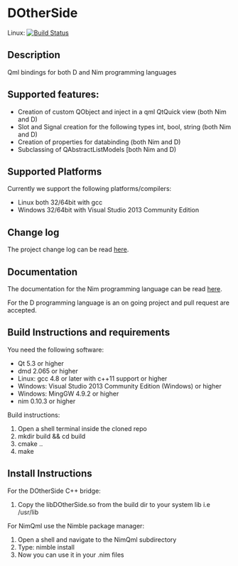 # DOtherSide

Linux: [![Build Status](https://travis-ci.org/filcuc/DOtherSide.svg?branch=develop)](https://travis-ci.org/filcuc/DOtherSide)

## Description

Qml bindings for both D and Nim programming languages

## Supported features:
* Creation of custom QObject and inject in a qml QtQuick view (both Nim and D)
* Slot and Signal creation for the following types int, bool, string (both Nim and D)
* Creation of properties for databinding (both Nim and D)
* Subclassing of QAbstractListModels [both Nim and D)

## Supported Platforms
Currently we support the following platforms/compilers:
- Linux both 32/64bit with gcc
- Windows 32/64bit with Visual Studio 2013 Community Edition

## Change log
The project change log can be read [here](./CHANGELOG.md).

## Documentation
The documentation for the Nim programming language can be
read [here](http://filcuc.github.io/DOtherSide/ "").

For the D programming language is an on going project
and pull request are accepted.

## Build Instructions and requirements
You need the following software:
* Qt 5.3 or higher
* dmd 2.065 or higher
* Linux: gcc 4.8 or later with c++11 support or higher
* Windows: Visual Studio 2013 Community Edition (Windows) or higher
* Windows: MingGW 4.9.2 or higher
* nim 0.10.3 or higher

Build instructions:
1. Open a shell terminal inside the cloned repo
2. mkdir build && cd build
3. cmake ..
4. make

## Install Instructions
For the DOtherSide C++ bridge:

1. Copy the libDOtherSide.so from the build dir to your system lib i.e /usr/lib

For NimQml use the Nimble package manager:

1. Open a shell and navigate to the NimQml subdirectory
2. Type: nimble install
3. Now you can use it in your .nim files
